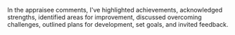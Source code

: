 In the appraisee comments, I've highlighted achievements, acknowledged strengths, identified areas for improvement, discussed overcoming challenges, outlined plans for development, set goals, and invited feedback.
